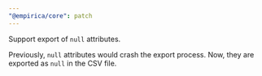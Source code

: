 ```yaml
---
"@empirica/core": patch
---
```


Support export of `null` attributes.

Previously, `null` attributes would crash the export process. Now, they are
exported as `null` in the CSV file.
